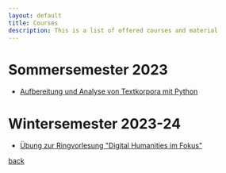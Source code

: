 ```yaml
---
layout: default
title: Courses
description: This is a list of offered courses and material
---
```

# Sommersemester 2023
* [Aufbereitung und Analyse von Textkorpora mit Python](./pythonfuertextforbereitung/pythonfuertextanalysis.md)
# Wintersemester 2023-24
* [Übung zur Ringvorlesung "Digital Humanities im Fokus"](./uebungzurrv_wise23-24/uebung_wise23-24.md)

[back](./)